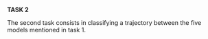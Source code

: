 **TASK 2**

The second task consists in classifying a trajectory between the five models mentioned in task 1.

